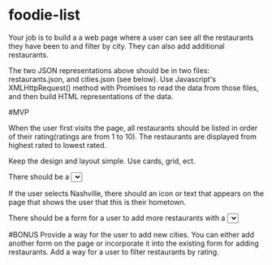 # foodie-list


Your job is to build a a web page where a user can see all the restaurants they have been to and filter by city. They can also add additional restaurants.

The two JSON representations above should be in two files: restaurants.json, and cities.json (see below). Use Javascript's XMLHttpRequest() method with Promises to read the data from those files, and then build HTML representations of the data.


#MVP

When the user first visits the page, all restaurants should be listed in order of their rating(ratings are from 1 to 10). The restaurants are displayed from highest rated to lowest rated.

Keep the design and layout simple. Use cards, grid, ect.

There should be a <select> element on the page with the list of cities. When a user selects a city, the restaurants displayed should be filtered so that only the restaurants from the selected city are displayed. Make sure there is an option for All so that a user can go back to viewing all the restaurants.

If the user selects Nashville, there should an icon or text that appears on the page that shows the user that this is their hometown.

There should be a form for a user to add more restaurants with a <select> element for picking which city the new restaurant is in and all other required fields. When the user submits this form, the restaurant should appear on the page(unless the view is currently filtered to show a city where the newly restaurant is not in). All fields in the form should also be cleared so that the form is ready for the user to add the next restaurant.


#BONUS
Provide a way for the user to add new cities. You can either add another form on the page or incorporate it into the existing form for adding restaurants.
Add a way for a user to filter restaurants by rating.